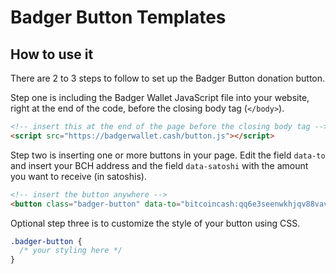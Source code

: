 # Badger Button Templates

## How to use it

There are 2 to 3 steps to follow to set up the Badger Button donation button.

Step one is including the Badger Wallet JavaScript file into your website, right at the end of the code, before the closing body tag (```</body>```).

```html
<!-- insert this at the end of the page before the closing body tag -->
<script src="https://badgerwallet.cash/button.js"></script>
```

Step two is inserting one or more buttons in your page. Edit the field ```data-to``` and insert your BCH address and the field ```data-satoshi``` with the amount you want to receive (in satoshis).

```html
<!-- insert the button anywhere -->
<button class="badger-button" data-to="bitcoincash:qq6e3seenwkhjqv88vavrlpfy7wc6mrzt5xqu0w5ch" data-satoshis="1000"><span>Donate 1000 satoshis</span></button>
```

Optional step three is to customize the style of your button using CSS.

```css
.badger-button {
  /* your styling here */
}
```